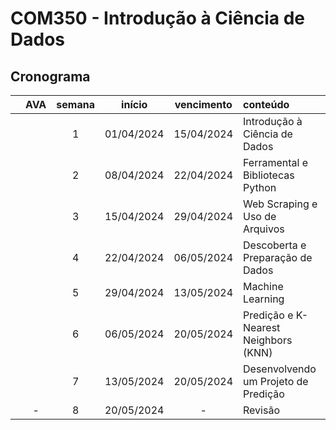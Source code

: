 # COM350 - Introdução à Ciência de Dados

## Cronograma

|   | AVA | semana | início | vencimento | conteúdo |
|:---:|:---:|:---:|:---:|:---:|:---|
|  |  | 1 | 01/04/2024 | 15/04/2024 | Introdução à Ciência de Dados |
|  |  | 2 | 08/04/2024 | 22/04/2024 | Ferramental e Bibliotecas Python |
|  |  | 3 | 15/04/2024 | 29/04/2024 | Web Scraping e Uso de Arquivos |
|  |  | 4 | 22/04/2024 | 06/05/2024 | Descoberta e Preparação de Dados |
|  |  | 5 | 29/04/2024 | 13/05/2024 | Machine Learning |
|  |  | 6 | 06/05/2024 | 20/05/2024 | Predição e K-Nearest Neighbors (KNN) |
|  |  | 7 | 13/05/2024 | 20/05/2024 | Desenvolvendo um Projeto de Predição |
|  | - | 8 | 20/05/2024 | - | Revisão |